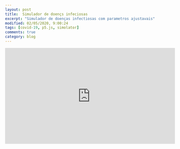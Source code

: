 ```yaml
---
layout: post
title:  Simulador de doençs infeciosas
excerpt: "Simulador de doenças infectiosas com parametros ajustavais"
modified: 02/05/2020, 9:00:24
tags: [covid-19, p5.js, simolator]
comments: true
category: blog
---
```


<div class="simulator-container">
    <iframe src="https://simulator-infected.herokuapp.com/simulation" height="315" width="560" allowfullscreen="" frameborder="0">
    </iframe>
</div>
